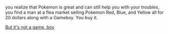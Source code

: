 you realize that Pokemon is great and can still help you with your troubles, 
you find a man at a flea market selling Pokemon Red,
Blue, and Yellow all for 20 dollars along with a Gameboy. You buy it. 

[But it's not a game, boy](./english/ninja/ninja.md)